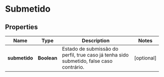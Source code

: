 

# Submetido

## Properties

Name | Type | Description | Notes
------------ | ------------- | ------------- | -------------
**submetido** | **Boolean** | Estado de submissão do perfil, true caso já tenha sido submetido, false caso contrário. |  [optional]




